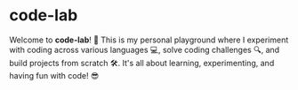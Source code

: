 # code-lab
Welcome to **code-lab**! 🎉 This is my personal playground where I experiment with coding across various languages 💻, solve coding challenges 🔍, and build projects from scratch 🛠️. It's all about learning, experimenting, and having fun with code! 😎
